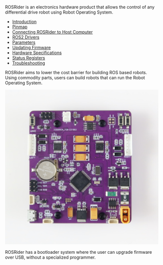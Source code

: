 ROSRider is an electronics hardware product that allows the control of any differential drive robot using Robot Operating System. 

- [Introduction](01_INTRO/README.md)
- [Pinmap](02_PINMAP/README.md)
- [Connecting ROSRider to Host Computer](03_CONNECT/README.md)
- [ROS2 Drivers](04_DRIVERS/README.md)
- [Parameters](05_PARAMETERS/README.md)
- [Updating Firmware](06_FIRMWARE/README.md)
- [Hardware Specifications](07_HARDWARE/README.md)
- [Status Registers](09_STATUS/README.md)
- [Troubleshooting](10_DEBUG/README.md)


ROSRider aims to lower the cost barrier for building ROS based robots. Using commodity parts, users can build robots that can run the Robot Operating System.

[![ROSRider Control Card](/images/ROSRider4D_photo.png)](https://acada.dev/products)

ROSRider has a bootloader system where the user can upgrade firmware over USB, without a specialized programmer.
